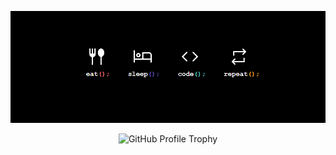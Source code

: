 <p align="center">
  <img src="banner.png" alt="Banner">
</p>

<p align="center">
  <img src="https://github-profile-trophy.vercel.app/?username=terepapakamaal&theme=dark" alt="GitHub Profile Trophy">
</p>
